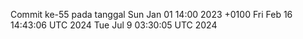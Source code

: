Commit ke-55 pada tanggal Sun Jan 01 14:00 2023 +0100
Fri Feb 16 14:43:06 UTC 2024
Tue Jul  9 03:30:05 UTC 2024

